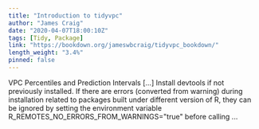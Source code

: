```yaml
---
title: "Introduction to tidyvpc"
author: "James Craig"
date: "2020-04-07T18:00:10Z"
tags: [Tidy, Package]
link: "https://bookdown.org/jameswbcraig/tidyvpc_bookdown/"
length_weight: "3.4%"
pinned: false
---
```


VPC Percentiles and Prediction Intervals [...] Install devtools if not previously installed. If there are errors (converted from warning) during installation related to packages built under different version of R, they can be ignored by setting the environment variable R_REMOTES_NO_ERRORS_FROM_WARNINGS="true" before calling ...
